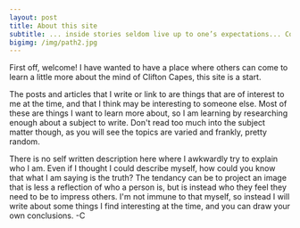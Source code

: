 ```yaml
---
layout: post
title: About this site
subtitle: ... inside stories seldom live up to one’s expectations... Conjectures and illusions are often the better possessions. ― Roger Zelazny
bigimg: /img/path2.jpg
---
```


First off, welcome! I have wanted to have a place where others can come to learn a little more about the mind of Clifton Capes, this site is a start.

The posts and articles that I write or link to are things that are of interest to me at the time, and that I think may be interesting to someone else. Most of these are things I want to learn more about, so I am learning by researching enough about a subject to write. Don't read too much into the subject matter though, as you will see the topics are varied and frankly, pretty random.

There is no self written description here where I awkwardly try to explain who I am. Even if I thought I could describe myself, how could you know that what I am saying is the truth? The tendancy can be to project an image that is less a reflection of who a person is, but is instead who they feel they need to be to impress others. I'm not immune to that myself, so instead I will write about some things I find interesting at the time, and you can draw your own conclusions.
-C
